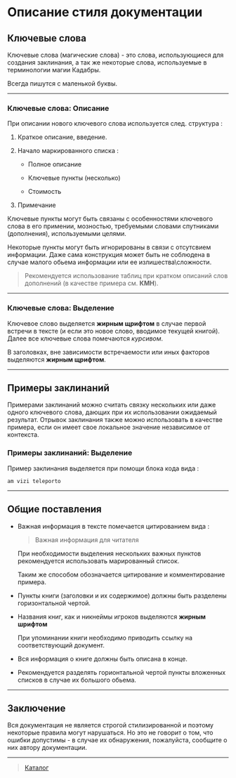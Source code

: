 # Описание стиля документации #

## Ключевые слова ##

Ключевые слова (магические слова) - это слова, использующиеся для создания заклинания, а так же некоторые слова, используемые в терминологии магии Кадабры.

Всегда пишутся с маленькой буквы.

***

### Ключевые слова: Описание ###

При описании нового ключевого слова используется след. структура :

1. Краткое описание, введение.

2. Начало маркированного списка :
  
    * Полное описание

    * Ключевые пункты (несколько)

    * Стоимость

3. Примечание

Ключевые пункты могут быть связаны с особенностями ключевого слова в его примении, мозностью, требуемыми словами спутниками (дополнения), используемыми целями.

Некоторые пункты могут быть игнорированы в связи с отсутсвием информации. Даже сама конструкция может быть не соблюдена в случае малого обьема информации или ее излишества\сложности.

>Рекомендуется использование таблиц при кратком описаний слов дополнений (в качестве примера см. **КМН**).

***

### Ключевые слова: Выделение ###

Ключевое слово выделяется **жирным щрифтом** в случае первой встречи в тексте (и если это новое слово, вводимое текущей книгой). Далее все ключевые слова помечаются *курсивом*.

В заголовках, вне зависимости встречаемости или иных факторов выделяются **жирным щрифтом**.

***

## Примеры заклинаний ##

Примерами заклинаний можно считать связку нескольких или даже одного ключевого слова, дающих при их использовании ожидаемый результат. Отрывок заклинания также можно использовать в качестве примера, если он имеет свое локальное значение независимое от контекста.

### Примеры заклинаний: Выделение ###

Пример заклинания выделяется при помощи блока кода вида :

```cadabra
am vizi teleporto
```

***

## Общие поставления ##

* Важная информация в тексте помечается цитированием вида :

  >Важная информация для читателя

  При необходимости выделения нескольких важных пунктов рекомендуется использовать марированный список.

  Таким же способом обозначается цитирование и комментирование примера.

* Пункты книги (заголовки и их содержимое) должны быть разделены горизонтальной чертой.

* Названия книг, как и никнеймы игроков выделяются **жирным шрифтом**
  
  При упоминании книги необходимо приводить ссылку на соответствующий документ.

* Вся информация о книге должны быть описана в конце.

* Рекомендуется разделять горионтальной чертой пункты вложенных списков в случае их большого обьема.

***

## Заключение ##

Вся документация не является строгой стилизированной и поэтому некоторые правила могут нарушаться. Но это не говорит о том, что ошибки допустимы - в случае их обнаружения, пожалуйста, сообщите о них автору документации.

***

>[Каталог](navigation.md)
